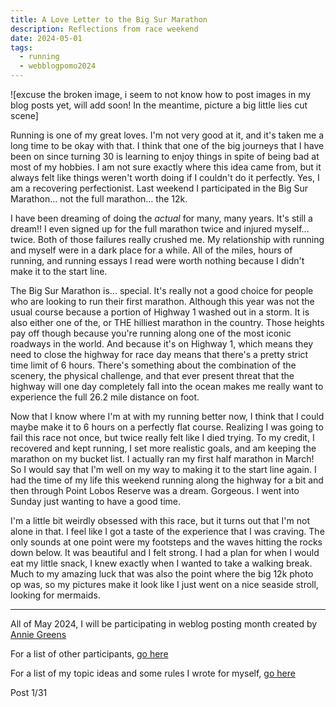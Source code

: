 ```yaml
---
title: A Love Letter to the Big Sur Marathon
description: Reflections from race weekend
date: 2024-05-01
tags:
  - running
  - webblogpomo2024
---
```


![excuse the broken image, i seem to not know how to post images in my blog posts yet, will add soon! In the meantime, picture a big little lies cut scene]

Running is one of my great loves. I'm not very good at it, and it's taken me a long time to be okay with that. I think that one of the big journeys that I have been on since turning 30 is learning to enjoy things in spite of being bad at most of my hobbies. I am not sure exactly where this idea came from, but it always felt like things weren't worth doing if I couldn't do it perfectly. Yes, I am a recovering perfectionist. Last weekend I participated in the Big Sur Marathon... not the full marathon... the 12k.

I have been dreaming of doing the *actual* for many, many years. It's still a dream!! I even signed up for the full marathon twice and injured myself... twice. Both of those failures really crushed me. My relationship with running and myself were in a dark place for a while. All of the miles, hours of running, and running essays I read were worth nothing because I didn't make it to the start line.

The Big Sur Marathon is... special. It's really not a good choice for people who are looking to run their first marathon. Although this year was not the usual course because a portion of Highway 1 washed out in a storm. It is also either one of the, or THE hilliest marathon in the country. Those heights pay off though because you're running along one of the most iconic roadways in the world. And because it's on Highway 1, which means they need to close the highway for race day means that there's a pretty strict time limit of 6 hours. There's something about the combination of the scenery, the physical challenge, and that ever present threat that the highway will one day completely fall into the ocean makes me really want to experience the full 26.2 mile distance on foot.

Now that I know where I'm at with my running better now, I think that I could maybe make it to 6 hours on a perfectly flat course. Realizing I was going to fail this race not once, but twice really felt like I died trying. To my credit, I recovered and kept running, I set more realistic goals, and am keeping the marathon on my bucket list. I actually ran my first half marathon in March! So I would say that I'm well on my way to making it to the start line again. I had the time of my life this weekend running along the highway for a bit and then through Point Lobos Reserve was a dream. Gorgeous. I went into Sunday just wanting to have a good time.

I'm a little bit weirdly obsessed with this race, but it turns out that I'm not alone in that. I feel like I got a taste of the experience that I was craving. The only sounds at one point were my footsteps and the waves hitting the rocks down below. It was beautiful and I felt strong. I had a plan for when I would eat my little snack, I knew exactly when I wanted to take a walking break. Much to my amazing luck that was also the point where the big 12k photo op was, so my pictures make it look like I just went on a nice seaside stroll, looking for mermaids.

---
All of May 2024, I will be participating in weblog posting month created by <a href="https://weblog.anniegreens.lol/weblog-posting-month-2024">Annie Greens</a>

For a list of other participants, <a href="https://weblog.anniegreens.lol/weblog-posting-month-2024/participators">go here</a>

For a list of my topic ideas and some rules I wrote for myself, <a href="/weblogpomo2024/">go here</a>

Post 1/31